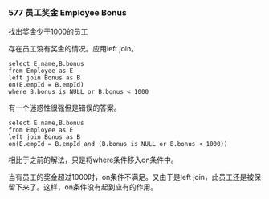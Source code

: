 ### 577 员工奖金 Employee Bonus

找出奖金少于1000的员工

存在员工没有奖金的情况。应用left join。

```mysql
select E.name,B.bonus
from Employee as E 
left join Bonus as B
on(E.empId = B.empId)
where B.bonus is NULL or B.bonus < 1000
```

有一个迷惑性很强但是错误的答案。

```mysql
select E.name,B.bonus
from Employee as E 
left join Bonus as B
on(E.empId = B.empId and (B.bonus is NULL or B.bonus < 1000))
```

相比于之前的解法，只是将where条件移入on条件中。

当有员工的奖金超过1000时，on条件不满足。又由于是left join，此员工还是被保留下来了。这样，on条件没有起到应有的作用。